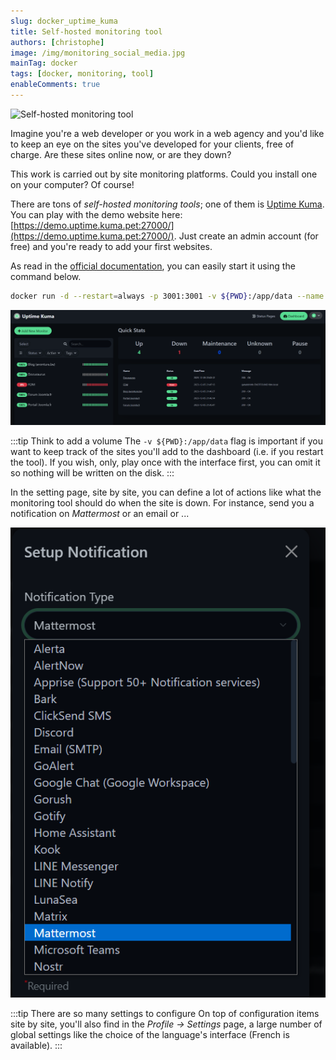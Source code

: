 ```yaml
---
slug: docker_uptime_kuma
title: Self-hosted monitoring tool
authors: [christophe]
image: /img/monitoring_social_media.jpg
mainTag: docker
tags: [docker, monitoring, tool]
enableComments: true
---
```

<!-- cspell:ignore kuma,louislam -->
![Self-hosted monitoring tool](/img/monitoring_banner.jpg)

Imagine you're a web developer or you work in a web agency and you'd like to keep an eye on the sites you've developed for your clients, free of charge.  Are these sites online now, or are they down?

This work is carried out by site monitoring platforms. Could you install one on your computer? Of course!

<!-- truncate -->

There are tons of *self-hosted monitoring tools*; one of them is [Uptime Kuma](https://github.com/louislam/uptime-kuma). You can play with the demo website here: [https://demo.uptime.kuma.pet:27000/](https://demo.uptime.kuma.pet:27000/). Just create an admin account (for free) and you're ready to add your first websites.

As read in the [official documentation](https://github.com/louislam/uptime-kuma#-docker), you can easily start it using the command below.

```bash
docker run -d --restart=always -p 3001:3001 -v ${PWD}:/app/data --name uptime-kuma louislam/uptime-kuma:1
```

![Dashboard](./images/dashboard.png)

:::tip Think to add a volume
The `-v ${PWD}:/app/data` flag is important if you want to keep track of the sites you'll add to the dashboard (i.e. if you restart the tool). If you wish, only, play once with the interface first, you can omit it so nothing will be written on the disk.
:::

In the setting page, site by site, you can define a lot of actions like what the monitoring tool should do when the site is down. For instance, send you a notification on *Mattermost* or an email or ...

![Notification through Mattermost](./images/notification.png)

:::tip There are so many settings to configure
On top of configuration items site by site, you'll also find in the *Profile -> Settings* page, a large number of global settings like the choice of the language's interface (French is available).
:::
